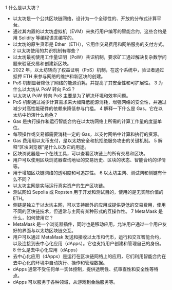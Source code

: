 1 什么是以太坊？
 - 以太坊是一个公共区块链网络，设计为一个全球性的、开放的分布式计算平台。
 - 通过其内置的以太坊虚拟机（EVM）来执行用户编写的智能合约，这些合约是用 Solidity 等编程语言编写的。
 - 以太坊的原生货币是 Ether（ETH），它用作交易费用和网络服务的支付方式。
2 以太坊使用的共识机制有哪些？
 - 以太坊最初使用工作量证明（PoW）共识机制，要求矿工通过解决复杂数学问题来验证交易和创建新区块。
 - 2022 年，以太坊转向了权益证明（PoS）机制，在这个系统中，验证者通过抵押 ETH 来参与网络的维护和新区块的创建。
 - PoS 机制显著降低了网络的能源消耗，并提高了其安全性和可扩展性。
3 为什么以太坊从 PoW 转向 PoS？
 - 以太坊从 PoW 转向 PoS 主要是为了解决环境和效率问题。
 - PoS 机制通过减少计算需求来大幅降低能源消耗，增强网络的安全性，并通过减少对高性能硬件的依赖来降低参与门槛。
4 解释一下什么是 Gas，它在以太坊中扮演什么角色？
 - Gas 是执行操作和运行智能合约在以太坊网络上所需的计算工作量的度量单位。
 - 每项操作或交易都需要消耗一定的 Gas，以支付网络中计算和执行的资源。
 - Gas 费用用以太币支付，是以太坊安全和抗拒绝服务攻击的关键机制。
5 解释“区块浏览器”是什么以及它的用途。
 - 区块浏览器是一个在线工具，可以查看区块链上的所有交易和区块。
 - 用户可以使用区块浏览器查询地址的交易历史、区块的状态、智能合约的详情等。
 - 用于增加区块链网络的透明度和可追踪性。
6 以太坊主网、测试网和侧链有什么不同？
 - 以太坊主网是实际运行真实资产的生产区块链。
 - 测试网如 Sepolia 或 Ropsten 用于开发和测试目的，使用的是无实际价值的 ETH。
 - 侧链是独立于以太坊主网，可以支持额外的应用或提供更低的交易费用，使用不同的区块链技术，但通常与主网有某种形式的互操作性。
7 MetaMask 是什么，如何使用它？
 - MetaMask 是一个浏览器插件，同时也是移动应用，允许用户通过一个用户友好的界面与以太坊区块链交互。
 - 用户可以通过 MetaMask 发送和接收以太币和代币，运行和交互智能合约，以及连接到去中心化应用（dApps）。它也支持用户创建和管理自己的身份。
8 什么是去中心化应用（dApps）
 - 去中心化应用（dApps）是运行在区块链网络上的应用，它们利用智能合约在去中心化的环境中自动执行、操作和管理数据。
 - dApps 通常不受任何单一实体控制，提供透明性、抗审查性和安全性等特点。
 - dApps 可以服务于各种领域，从游戏到金融服务等。